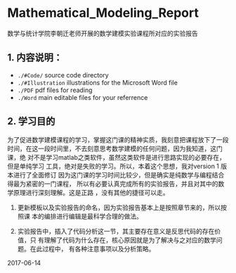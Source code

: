 # Mathematical_Modeling_Report
数学与统计学院李朝迁老师开展的数学建模实验课程所对应的实验报告

## 1. 内容说明：

- ```./#Code/```                source code directory
- ```./#Illustration```         illustrations for the Microsoft Word file
- ```./PDF```                   pdf files for reading
- ```./Word```                  main editable files for your referrence

## 2. 学习目的

为了促进数学建模课程的学习，掌握这门课的精神实质，我刻意把课程放下了一段
时间，在这一段时间里，不去刻意思考数学建模的任何问题，因为我知道，这门课，绝
对不是学习matlab之类软件，虽然这类软件是进行思路实现的必要存在，但是单纯学习
工具，绝对是失败的学习。所以，本着这个思想，我对version 1 版本进行了全面修订
因为这门课的学习时间比较少，但是确实是纯数学与编程结合得最为紧密的一门课程，
所以有必要认真完成所有的实验报告，并且对其中的数学原理进行深刻理解。这是正路
，没有其他的捷径可以走。

1. 更新模板以及实验报告的命名，因为实验报告基本上是按照章节来的，所以按照课
本的编排进行编辑是最科学合理的做法。

2. 实验报告中，插入了代码分析这一节，其主要存在意义是反思代码的存在价值，只
有理解了代码为什么存在，核心原因就是为了解决与之对应的数学问题。在此过程中，
有各种注意事项以及分析策略。

2017-06-14
